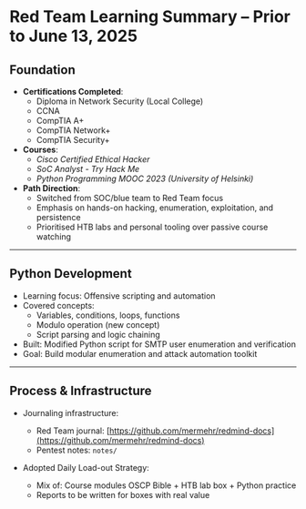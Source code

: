 # Red Team Learning Summary – Prior to June 13, 2025

## Foundation

- **Certifications Completed**:
  - Diploma in Network Security (Local College)
  - CCNA
  - CompTIA A+
  - CompTIA Network+
  - CompTIA Security+
- **Courses**:
  - *Cisco Certified Ethical Hacker*
  - *SoC Analyst - Try Hack Me*
  - *Python Programming MOOC 2023 (University of Helsinki)*  
- **Path Direction**:
  - Switched from SOC/blue team to Red Team focus
  - Emphasis on hands-on hacking, enumeration, exploitation, and persistence
  - Prioritised HTB labs and personal tooling over passive course watching

---

## Python Development

- Learning focus: Offensive scripting and automation
- Covered concepts:
  - Variables, conditions, loops, functions
  - Modulo operation (new concept)
  - Script parsing and logic chaining
- Built: Modified Python script for SMTP user enumeration and verification
- Goal: Build modular enumeration and attack automation toolkit

---

## Process & Infrastructure

- Journaling infrastructure:
  - Red Team journal: [https://github.com/mermehr/redmind-docs](https://github.com/mermehr/redmind-docs)
  - Pentest notes: `notes/`

- Adopted Daily Load-out Strategy:
  - Mix of: Course modules OSCP Bible + HTB lab box + Python practice
  - Reports to be written for boxes with real value
